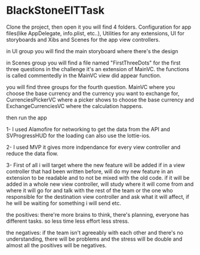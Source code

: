 # BlackStoneEITTask
Clone the project, then open it you will find 4 folders. Configuration for app files(like AppDelegate, info.plist, etc..), Utilities for any extensions, UI for storyboards and Xibs and Scenes for the app view controllers.

in UI group you will find the main storyboard where there's the design

in Scenes group you will find a file named "FirstThreeDots" for the first three questions in the challenge it's an extension of MainVC. the functions is called commentedly in the MainVC view did appear function.

you will find three groups for the fourth question. MainVC where you choose the base currency and the currency you want to exchange for, CurrenciesPickerVC where a picker shows to choose the base currency and ExchangeCurrenciesVC where the calculation happens.

then run the app

1- I used Alamofire for networking to get the data from the API and SVProgressHUD for the loading can also use the lottie-ios.

2- I used MVP it gives more indpendance for every view controller and reduce the data flow.

3- First of all i will target where the new feature will be added if in a view controller that had been written before, will do my new feature in an extension to be readable and to not be mixed with the old code. if it will be added in a whole new view controller, will study where it will come from and where it will go for and talk with the rest of the team or the one who responsible for the destination view controller and ask what it will affect, if he will be waiting for something i will send etc. 

the positives: there're more brains to think, there's planning, everyone has different tasks. so less time less effort less stress.

the negatives: if the team isn't agreeably with each other and there's no understanding, there will be problems and the stress will be double and almost all the positives will be negatives.

